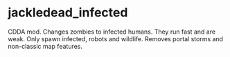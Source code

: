 # jackledead_infected
 CDDA mod. Changes zombies to infected humans. They run fast and are weak. Only spawn infected, robots and wildlife. Removes portal storms and non-classic map features.
